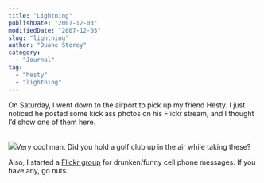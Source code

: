 ```yaml
---
title: "Lightning"
publishDate: "2007-12-03"
modifiedDate: "2007-12-03"
slug: "lightning"
author: "Duane Storey"
category:
  - "Journal"
tag:
  - "hesty"
  - "lightning"
---
```


On Saturday, I went down to the airport to pick up my friend Hesty. I just noticed he posted some kick ass photos on his Flickr stream, and I thought I’d show one of them here.

  
[  
![](http://farm3.static.flickr.com/2262/2082738753_79d1f268d6.jpg?v=0)](http://flickr.com/photos/vancouversun/2082738753/in/photostream/)Very cool man. Did you hold a golf club up in the air while taking these?

Also, I started a [Flickr group](http://www.flickr.com/groups/560613@N24/pool/) for drunken/funny cell phone messages. If you have any, go nuts.